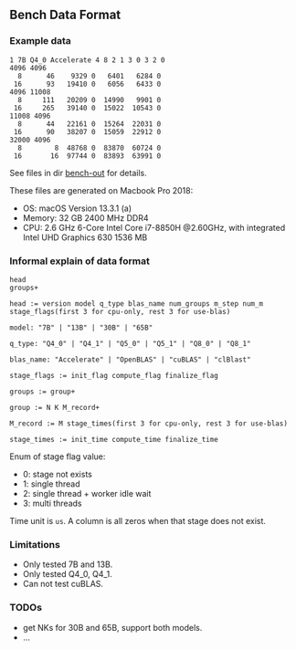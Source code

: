 ## Bench Data Format

### Example data

```
1 7B Q4_0 Accelerate 4 8 2 1 3 0 3 2 0
4096 4096
  8      46    9329 0   6401   6284 0
 16      93   19410 0   6056   6433 0
4096 11008
  8     111   20209 0  14990   9901 0
 16     265   39140 0  15022  10543 0
11008 4096
  8      44   22161 0  15264  22031 0
 16      90   38207 0  15059  22912 0
32000 4096
  8        8  48768 0  83870  60724 0
 16       16  97744 0  83893  63991 0
 ```

See files in dir [bench-out](bench-out) for details.

These files are generated on Macbook Pro 2018:

- OS: macOS Version 13.3.1 (a)
- Memory: 32 GB 2400 MHz DDR4
- CPU: 2.6 GHz 6-Core Intel Core i7-8850H @2.60GHz, with integrated Intel UHD Graphics 630 1536 MB

### Informal explain of data format

```
head
groups+

head := version model q_type blas_name num_groups m_step num_m stage_flags(first 3 for cpu-only, rest 3 for use-blas)

model: "7B" | "13B" | "30B" | "65B"

q_type: "Q4_0" | "Q4_1" | "Q5_0" | "Q5_1" | "Q8_0" | "Q8_1"

blas_name: "Accelerate" | "OpenBLAS" | "cuBLAS" | "clBlast"

stage_flags := init_flag compute_flag finalize_flag

groups := group+

group := N K M_record+

M_record := M stage_times(first 3 for cpu-only, rest 3 for use-blas)

stage_times := init_time compute_time finalize_time
```

Enum of stage flag value:
- 0: stage not exists
- 1: single thread
- 2: single thread + worker idle wait
- 3: multi threads

Time unit is `us`. A column is all zeros when that stage does not exist.

### Limitations

- Only tested 7B and 13B.
- Only tested Q4_0, Q4_1.
- Can not test cuBLAS.

### TODOs

- get NKs for 30B and 65B, support both models.
- ...

